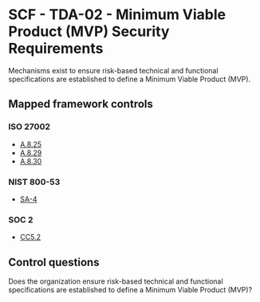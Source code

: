 # SCF - TDA-02 - Minimum Viable Product (MVP) Security Requirements
Mechanisms exist to ensure risk-based technical and functional specifications are established to define a Minimum Viable Product (MVP).
## Mapped framework controls
### ISO 27002
- [A.8.25](../iso27002/a-8.md#a825)
- [A.8.29](../iso27002/a-8.md#a829)
- [A.8.30](../iso27002/a-8.md#a830)
  
### NIST 800-53
- [SA-4](../nist80053/sa-4.md)
  
### SOC 2
- [CC5.2](../soc2/cc52.md)
  
## Control questions
Does the organization ensure risk-based technical and functional specifications are established to define a Minimum Viable Product (MVP)?
  